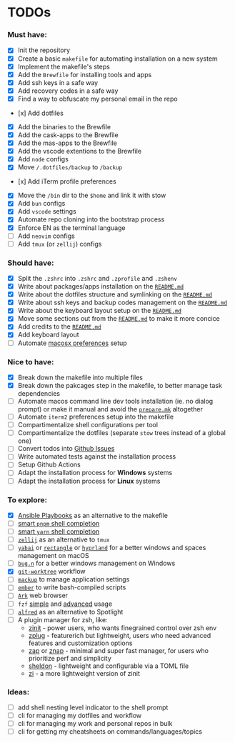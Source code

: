 # TODOs

### Must have:

- [x] Init the repository
- [x] Create a basic `makefile` for automating installation on a new system
- [x] Implement the makefile's steps
- [x] Add the `Brewfile` for installing tools and apps
- [x] Add ssh keys in a safe way
- [x] Add recovery codes in a safe way
- [x] Find a way to obfuscate my personal email in the repo
- [x] Add dotfiles
- [x] Add the binaries to the Brewfile
- [x] Add the cask-apps to the Brewfile
- [x] Add the mas-apps to the Brewfile
- [x] Add the vscode extentions to the Brewfile
- [x] Add `node` configs
- [x] Move `/.dotfiles/backup` to `/backup`
- [x] Add iTerm profile preferences
- [x] Move the `/bin` dir to the `$home` and link it with stow
- [x] Add `bun` configs
- [x] Add `vscode` settings
- [x] Automate repo cloning into the bootstrap process
- [x] Enforce EN as the terminal language
- [ ] Add `neovim` configs
- [ ] Add `tmux` (or `zellij`) configs

### Should have:

- [x] Split the `.zshrc` into `.zshrc` and `.zprofile` and `.zshenv`
- [x] Write about packages/apps installation on the [`README.md`](/README.md)
- [x] Write about the dotfiles structure and symlinking on the [`README.md`](/README.md)
- [x] Write about ssh keys and backup codes management on the [`README.md`](/README.md)
- [x] Write about the keyboard layout setup on the [`README.md`](/README.md)
- [x] Move some sections out from the [`README.md`](/README.md) to make it more concice
- [x] Add credits to the [`README.md`](/README.md)
- [x] Add keyboard layout
- [ ] Automate [macosx preferences](https://github.com/mathiasbynens/dotfiles/blob/main/.macos) setup

### Nice to have:

- [x] Break down the makefile into multiple files
- [x] Break down the pakcages step in the makefile, to better manage task dependencies
- [ ] Automate macos command line dev tools installation (ie. no dialog prompt) or make it manual and avoid the [`prepare.mk`](/install/rules/packages.mk) altogether
- [ ] Automate `iterm2` preferences setup into the makefile
- [ ] Compartimentalize shell configurations per tool
- [ ] Compartimentalize the dotfiles (separate `stow` trees instead of a global one)
- [ ] Convert todos into [Github Issues](https://github.com/Amheklerior/dotfiles/issues)
- [ ] Write automated tests against the installation process
- [ ] Setup Github Actions
- [ ] Adapt the installation process for **Windows** systems
- [ ] Adapt the installation process for **Linux** systems

### To explore:

- [x] [Ansible Playbooks](https://docs.ansible.com/ansible/latest/playbook_guide/playbooks_intro.html) as an alternative to the makefile
- [ ] [smart `pnpm` shell completion](https://github.com/g-plane/pnpm-shell-completion)
- [ ] [smart `yarn` shell completion](https://github.com/g-plane/zsh-yarn-autocompletions)
- [ ] [`zellij`](https://zellij.dev/) as an alternative to `tmux`
- [ ] [`yabai`](https://github.com/koekeishiya/yabai) or [`rectangle`](https://rectangleapp.com) or [`hyprland`](https://hyprland.org) for a better windows and spaces management on macOS
- [ ] [`bug.n`](https://github.com/fuhsjr00/bug.n) for a better windows management on Windows
- [x] [`git-worktree`](https://git-scm.com/docs/git-worktree) workflow
- [ ] [`mackup`](https://github.com/lra/mackup) to manage application settings
- [ ] [`ember`](https://amber-lang.com/) to write bash-compiled scripts
- [ ] [`Ark`](https://arc.net) web browser
- [ ] `fzf` [simple](https://github.com/junegunn/fzf/wiki/examples) and [advanced](https://github.com/junegunn/fzf/blob/master/ADVANCED.md) usage
- [ ] [`alfred`](https://www.alfredapp.com/) as an alternative to Spotlight
- [ ] A plugin manager for zsh, like:
  - [zinit](https://github.com/zdharma-continuum/zinit) - power users, who wants finegrained control over zsh env
  - [zplug](https://github.com/zplug/zplug) - featurerich but lightweight, users who need advanced features and customization options
  - [zap](https://github.com/zap-zsh/zap) or [znap](https://github.com/marlonrichert/zsh-snap) - minimal and super fast manager, for users who prioritize perf and simplicity
  - [sheldon](https://github.com/rossmacarthur/sheldon) - lightweight and configurable via a TOML file
  - [zi](https://github.com/z-shell/zi) - a more lightweight version of zinit

### Ideas:

- [ ] add shell nesting level indicator to the shell prompt
- [ ] cli for managing my dotfiles and workflow
- [ ] cli for managing my work and personal repos in bulk
- [ ] cli for getting my cheatsheets on commands/languages/topics
